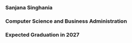 ### Sanjana Singhania
### Computer Science and Business Administration
### Expected Graduation in 2027
